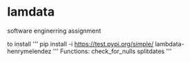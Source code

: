 # lamdata
software enginerring assignment

to install 
'''
pip install -i https://test.pypi.org/simple/ lambdata-henrymelendez
'''
Functions: 
check_for_nulls
splitdates
'''
